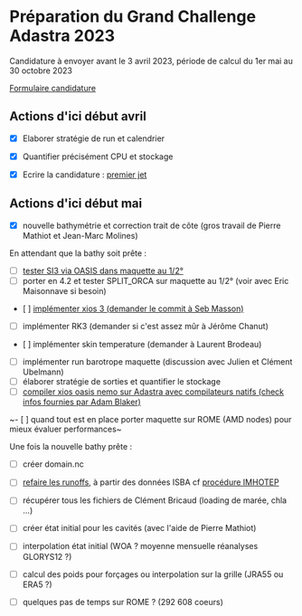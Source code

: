 # Préparation du Grand Challenge Adastra 2023

Candidature à envoyer avant le 3 avril 2023, période de calcul du 1er mai au 30 octobre 2023

[Formulaire candidature](https://docs.google.com/document/d/1sYsiWFdsBWbVlIHc4_Rdj9_NR8Cs5YrWHw384CFlBQ4/edit?usp=sharing)

## Actions d'ici début avril

  - [x] Elaborer stratégie de run et calendrier
  - [x] Quantifier précisément CPU et stockage
  - [x] Ecrire la candidature : [premier jet](https://docs.google.com/document/d/1sYsiWFdsBWbVlIHc4_Rdj9_NR8Cs5YrWHw384CFlBQ4/edit?usp=sharing)
  
  
## Actions d'ici début mai 

  -  [x] nouvelle bathymétrie et correction trait de côte (gros travail de Pierre Mathiot et Jean-Marc Molines)
  
En attendant que la bathy soit prête :

  - [ ] [tester SI3 via OASIS dans maquette au 1/2°](oasis.md)
  - [ ] porter en 4.2 et tester SPLIT_ORCA sur maquette au 1/2° (voir avec Eric Maisonnave si besoin)
  - [ ] [implémenter xios 3 (demander le commit à Seb Masson)](xios3.md)
  - [ ] implémenter RK3 (demander si c'est assez mûr à Jérôme Chanut)
  - [ ] implémenter skin temperature (demander à Laurent Brodeau)
  - [ ] implémenter run barotrope maquette (discussion avec Julien et Clément Ubelmann)
  - [ ] élaborer stratégie de sorties et quantifier le stockage
  - [ ] [compiler xios oasis nemo sur Adastra avec compilateurs natifs (check infos fournies par Adam Blaker)](install_adastra.md)
  
 ~- [ ] quand tout est en place porter maquette sur ROME (AMD nodes) pour mieux évaluer performances~

Une fois la nouvelle bathy prête :
  
  - [ ] créer domain.nc
  - [ ] [refaire les runoffs](runoffs.md), à partir des données ISBA cf [procédure IMHOTEP](https://github.com/molines/IMHOTEP/tree/master/eORCA025/BUILD/RUNOFF_ISBA)
  - [ ] récupérer tous les fichiers de Clément Bricaud (loading de marée, chla ...)
  - [ ] créer état initial pour les cavités (avec l'aide de Pierre Mathiot)
  - [ ] interpolation état initial (WOA ? moyenne mensuelle réanalyses GLORYS12 ?)
  - [ ] calcul des poids pour forçages ou interpolation sur la grille (JRA55 ou ERA5 ?)
  - [ ] quelques pas de temps sur ROME ? (292 608 coeurs)
  
